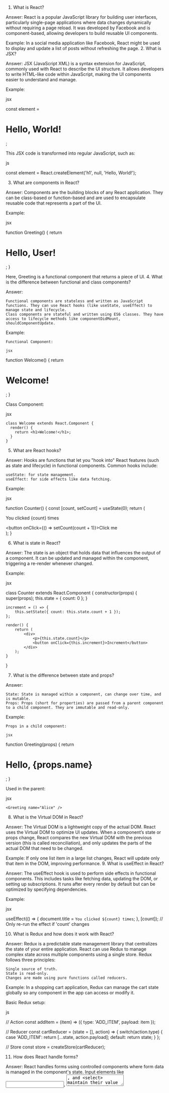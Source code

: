 1. What is React?

Answer: React is a popular JavaScript library for building user interfaces, particularly single-page applications where data changes dynamically without requiring a page reload. It was developed by Facebook and is component-based, allowing developers to build reusable UI components.

Example: In a social media application like Facebook, React might be used to display and update a list of posts without refreshing the page.
2. What is JSX?

Answer: JSX (JavaScript XML) is a syntax extension for JavaScript, commonly used with React to describe the UI structure. It allows developers to write HTML-like code within JavaScript, making the UI components easier to understand and manage.

Example:

jsx

const element = <h1>Hello, World!</h1>;

This JSX code is transformed into regular JavaScript, such as:

js

const element = React.createElement('h1', null, 'Hello, World!');

3. What are components in React?

Answer: Components are the building blocks of any React application. They can be class-based or function-based and are used to encapsulate reusable code that represents a part of the UI.

Example:

jsx

function Greeting() {
    return <h1>Hello, User!</h1>;
}

Here, Greeting is a functional component that returns a piece of UI.
4. What is the difference between functional and class components?

Answer:

    Functional components are stateless and written as JavaScript functions. They can use React hooks (like useState, useEffect) to manage state and lifecycle.
    Class components are stateful and written using ES6 classes. They have access to lifecycle methods like componentDidMount, shouldComponentUpdate.

Example:

    Functional Component:

    jsx

function Welcome() {
  return <h1>Welcome!</h1>;
}

Class Component:

jsx

    class Welcome extends React.Component {
      render() {
        return <h1>Welcome!</h1>;
      }
    }

5. What are React hooks?

Answer: Hooks are functions that let you "hook into" React features (such as state and lifecycle) in functional components. Common hooks include:

    useState: for state management.
    useEffect: for side effects like data fetching.

Example:

jsx

function Counter() {
    const [count, setCount] = useState(0);
    return (
        <div>
            <p>You clicked {count} times</p>
            <button onClick={() => setCount(count + 1)}>Click me</button>
        </div>
    );
}

6. What is state in React?

Answer: The state is an object that holds data that influences the output of a component. It can be updated and managed within the component, triggering a re-render whenever changed.

Example:

jsx

class Counter extends React.Component {
    constructor(props) {
        super(props);
        this.state = { count: 0 };
    }

    increment = () => {
        this.setState({ count: this.state.count + 1 });
    };

    render() {
        return (
            <div>
                <p>{this.state.count}</p>
                <button onClick={this.increment}>Increment</button>
            </div>
        );
    }
}

7. What is the difference between state and props?

Answer:

    State: State is managed within a component, can change over time, and is mutable.
    Props: Props (short for properties) are passed from a parent component to a child component. They are immutable and read-only.

Example:

    Props in a child component:

    jsx

function Greeting(props) {
  return <h1>Hello, {props.name}</h1>;
}

Used in the parent:

jsx

    <Greeting name="Alice" />

8. What is the Virtual DOM in React?

Answer: The Virtual DOM is a lightweight copy of the actual DOM. React uses the Virtual DOM to optimize UI updates. When a component’s state or props change, React compares the new Virtual DOM with the previous version (this is called reconciliation), and only updates the parts of the actual DOM that need to be changed.

Example: If only one list item in a large list changes, React will update only that item in the DOM, improving performance.
9. What is useEffect in React?

Answer: The useEffect hook is used to perform side effects in functional components. This includes tasks like fetching data, updating the DOM, or setting up subscriptions. It runs after every render by default but can be optimized by specifying dependencies.

Example:

jsx

useEffect(() => {
    document.title = `You clicked ${count} times`;
}, [count]);  // Only re-run the effect if 'count' changes

10. What is Redux and how does it work with React?

Answer: Redux is a predictable state management library that centralizes the state of your entire application. React can use Redux to manage complex state across multiple components using a single store. Redux follows three principles:

    Single source of truth.
    State is read-only.
    Changes are made using pure functions called reducers.

Example: In a shopping cart application, Redux can manage the cart state globally so any component in the app can access or modify it.

Basic Redux setup:

js

// Action
const addItem = (item) => ({ type: 'ADD_ITEM', payload: item });

// Reducer
const cartReducer = (state = [], action) => {
    switch(action.type) {
        case 'ADD_ITEM':
            return [...state, action.payload];
        default:
            return state;
    }
};

// Store
const store = createStore(cartReducer);

11. How does React handle forms?

Answer: React handles forms using controlled components where form data is managed in the component's state. Input elements like <input>, <textarea>, and <select> maintain their value in the state and update based on user input.

Example:

jsx

function MyForm() {
    const [name, setName] = useState('');
    const handleChange = (e) => setName(e.target.value);

    return (
        <form>
            <input type="text" value={name} onChange={handleChange} />
            <button type="submit">Submit</button>
        </form>
    );
}

12. What are higher-order components (HOCs)?

Answer: A Higher-Order Component (HOC) is a function that takes a component and returns a new component. It’s used to reuse component logic across multiple components.

Example:

jsx

function withAuth(Component) {
    return function AuthComponent(props) {
        const isAuthenticated = true; // Simplified for example
        return isAuthenticated ? <Component {...props} /> : <Redirect to="/login" />;
    };
}

13. What are pure components in React?

Answer: A pure component in React is a component that implements the shouldComponentUpdate lifecycle method with a shallow comparison of props and state. It helps in improving performance by preventing unnecessary re-renders.

Example:

jsx

class PureGreeting extends React.PureComponent {
    render() {
        return <h1>Hello, {this.props.name}</h1>;
    }
}

14. What is the difference between useCallback and useMemo?

Answer:

    useCallback: It memoizes a callback function to prevent it from being recreated on every render, useful for optimizing child components that depend on functions.
    useMemo: It memoizes the result of a computation and only recomputes it when dependencies change, preventing unnecessary calculations.

Example:

jsx

const memoizedCallback = useCallback(() => {
    doSomething(a, b);
}, [a, b]);

const memoizedValue = useMemo(() => computeExpensiveValue(a, b), [a, b]);

These questions cover a broad range of React fundamentals, helping you prepare for various interview scenarios!
You said:
more imp questions
ChatGPT said:
ChatGPT

Here are additional important React interview questions, covering advanced topics, optimization, and ecosystem tools:
15. What is the difference between useEffect and useLayoutEffect?

Answer:

    useEffect: Runs asynchronously after rendering, making it suitable for tasks like data fetching, timers, or updating the DOM after the render is painted.
    useLayoutEffect: Runs synchronously after DOM mutations but before the browser repaints the screen. It's useful for measuring or modifying the layout (e.g., animations, measuring DOM elements).

Example:

jsx

useEffect(() => {
    console.log('useEffect: Runs after paint');
});

useLayoutEffect(() => {
    console.log('useLayoutEffect: Runs before paint');
});

16. What is the Context API?

Answer: The Context API allows you to pass data through the component tree without manually passing props at every level. It’s used for global state management in React applications to avoid "prop drilling."

Example:

jsx

const ThemeContext = React.createContext('light');

function App() {
    return (
        <ThemeContext.Provider value="dark">
            <Toolbar />
        </ThemeContext.Provider>
    );
}

function Toolbar() {
    return <ThemedButton />;
}

function ThemedButton() {
    const theme = useContext(ThemeContext);
    return <button>{theme}</button>;
}

17. What are React Portals?

Answer: React Portals allow you to render a component outside of its parent DOM hierarchy. It is useful for rendering elements like modals, tooltips, or pop-ups where z-index or overflow might interfere with the layout.

Example:

jsx

const modalRoot = document.getElementById('modal-root');

function Modal({ children }) {
    return ReactDOM.createPortal(children, modalRoot);
}

18. What is Prop Drilling and how can it be avoided?

Answer: Prop drilling refers to passing data through multiple levels of components even if only the child component needs it. This makes the code harder to maintain and debug. It can be avoided using the Context API or state management libraries like Redux.

Example: Instead of passing props down multiple levels:

jsx

<Parent>
  <Child>
    <Grandchild prop={value} />
  </Child>
</Parent>

Use Context to provide value directly to Grandchild without drilling.
19. What is the difference between React.memo and React.PureComponent?

Answer:

    React.memo: It is used to optimize functional components. It prevents unnecessary re-renders by memoizing the component and re-rendering only if the props change.
    React.PureComponent: It’s used for class components. It performs a shallow comparison of props and state to avoid re-rendering unless there are changes.

Example:

    React.memo for functional components:

    jsx

    const MyComponent = React.memo(function MyComponent(props) {
        return <div>{props.value}</div>;
    });

20. How does the React rendering process work?

Answer: React uses a two-phase process:

    Reconciliation: React builds a Virtual DOM to compare the old and new states. Only the differences are marked for update.
    Commit Phase: After reconciliation, React updates the real DOM in a minimal and efficient way using a process called diffing.

Example: If a component’s state changes, React compares the current state and props with the previous ones, calculates the minimal set of changes, and applies them to the real DOM.
21. What are React fragments?

Answer: Fragments allow you to group multiple elements without adding an extra DOM node (like a div). This helps keep the DOM structure clean.

Example:

jsx

return (
    <React.Fragment>
        <h1>Hello</h1>
        <p>World!</p>
    </React.Fragment>
);

You can also use the shorthand:

jsx

return (
    <>
        <h1>Hello</h1>
        <p>World!</p>
    </>
);

22. What is lazy loading in React?

Answer: Lazy loading is a technique to defer loading components until they are required, improving the initial loading performance of an app. React provides React.lazy() to achieve this in combination with Suspense.

Example:

jsx

const LazyComponent = React.lazy(() => import('./MyComponent'));

function App() {
    return (
        <Suspense fallback={<div>Loading...</div>}>
            <LazyComponent />
        </Suspense>
    );
}

23. What is the useReducer hook and when should you use it?

Answer: useReducer is an alternative to useState for managing complex state logic or multiple states that depend on each other. It allows state updates via a reducer function (similar to Redux).

Example:

jsx

const initialState = { count: 0 };

function reducer(state, action) {
    switch (action.type) {
        case 'increment':
            return { count: state.count + 1 };
        case 'decrement':
            return { count: state.count - 1 };
        default:
            return state;
    }
}

function Counter() {
    const [state, dispatch] = useReducer(reducer, initialState);
    return (
        <div>
            <p>{state.count}</p>
            <button onClick={() => dispatch({ type: 'increment' })}>+</button>
            <button onClick={() => dispatch({ type: 'decrement' })}>-</button>
        </div>
    );
}

24. What are error boundaries in React?

Answer: Error boundaries are React components that catch JavaScript errors anywhere in their child component tree, log those errors, and display a fallback UI instead of crashing the entire application.

Example:

jsx

class ErrorBoundary extends React.Component {
    constructor(props) {
        super(props);
        this.state = { hasError: false };
    }

    static getDerivedStateFromError(error) {
        return { hasError: true };
    }

    componentDidCatch(error, info) {
        console.log(error, info);
    }

    render() {
        if (this.state.hasError) {
            return <h1>Something went wrong.</h1>;
        }
        return this.props.children;
    }
}

25. What is server-side rendering (SSR) in React, and how does it differ from client-side rendering (CSR)?

Answer:

    Server-Side Rendering (SSR): In SSR, the React components are rendered on the server and the complete HTML is sent to the client. This improves initial load time and SEO but increases server load.
    Client-Side Rendering (CSR): In CSR, the components are rendered entirely in the browser after the initial HTML is loaded. This reduces server load but can result in slower initial load times.

Example:

    SSR in Next.js:

    js

export async function getServerSideProps() {
    const res = await fetch('https://api.example.com/data');
    const data = await res.json();
    return { props: { data } };
}

CSR in traditional React:

js

    useEffect(() => {
        fetch('https://api.example.com/data')
            .then(res => res.json())
            .then(setData);
    }, []);

26. What is the significance of keys in React?

Answer: Keys help React identify which items have changed, are added, or are removed in lists. They are essential for efficiently updating the UI and maintaining component state across renders.

Example:

jsx

const items = ['apple', 'banana', 'orange'];
return (
    <ul>
        {items.map((item, index) => (
            <li key={index}>{item}</li>
        ))}
    </ul>
);

27. What is reconciliation in React?

Answer: Reconciliation is the process React uses to update the DOM. When the state or props of a component change, React compares the new Virtual DOM with the previous version. It then updates only the changed elements (this process is also called diffing).

Example: When a list item is updated, React compares the new and old lists using keys and only updates the modified list item, rather than re-rendering the entire list.
28. How does React handle events?

Answer: React handles events using synthetic events, which are cross-browser wrappers around the browser’s native events. This ensures that events behave consistently across different browsers.

Example:

jsx

function handleClick(e) {
    e.preventDefault();
    console.log('Link clicked');
}

return <a href="#" onClick={handleClick}>Click me</a>;

